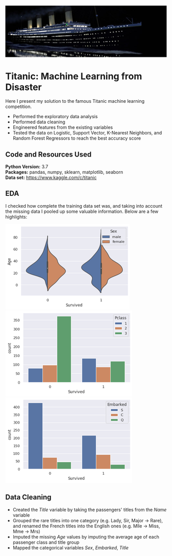 ![](https://github.com/yeegorski/titanic_logistic/blob/master/titanic.png)
# Titanic: Machine Learning from Disaster
Here I present my solution to the famous Titanic machine learning competition.

* Performed the exploratory data analysis
* Performed data cleaning
* Engineered features from the existing variables
* Tested the data on Logistic, Support Vector, K-Nearest Neighbors, and Random Forest Regressors to reach the best accuracy score

## Code and Resources Used
**Python Version:** 3.7  
**Packages:** pandas, numpy, sklearn, matplotlib, seaborn  
**Data set:** https://www.kaggle.com/c/titanic

## EDA
I checked how complete the training data set was, and taking into account the missing data I pooled up some valuable information. Below are a few highlights:

![alt text](https://github.com/yeegorski/titanic_logistic/blob/master/age_sex_dist.png "Age Distribution by Sex and Survival")
![alt text](https://github.com/yeegorski/titanic_logistic/blob/master/pclass_countplot.png "Survivals by Passenger Class")
![alt text](https://github.com/yeegorski/titanic_logistic/blob/master/embark_countplot.png "Survivals by Port")

## Data Cleaning
* Created the *Title* variable by taking the passengers' titles from the *Name* variable
* Grouped the rare titles into one category (e.g. Lady, Sir, Major -> Rare), and renamed the French titles into the English ones (e.g. Mlle -> Miss, Mme -> Mrs)
* Imputed the missing *Age* values by imputing the average age of each passenger class and title group
* Mapped the categorical variables *Sex*, *Embarked*, *Title*





